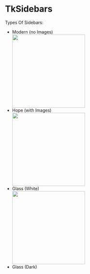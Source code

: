 # TkSidebars
Types Of Sidebars:
<ul>
  <li> Modern (no Images)</li>
    <img style="height:240px" src='https://res.cloudinary.com/cloud9-labs/image/upload/v1632769318/modern-sidebar_ohoqn5.png'>
  <li> Hope (with Images)</li>
    <img style="height:240px" src='https://res.cloudinary.com/cloud9-labs/image/upload/v1632769318/hope-sidebar_zqrynl.png'>
  <li> Glass (White) </li>
    <img style="height:240px" src='https://res.cloudinary.com/cloud9-labs/image/upload/v1632769318/glass-sidebar-light_pozxwx.png'>
  <li> Glass (Dark) </li>
    <img style="height:240px" scr='https://res.cloudinary.com/cloud9-labs/image/upload/v1632769318/glass-sidebar-dark_j3ukp2.png'>
</ul>
